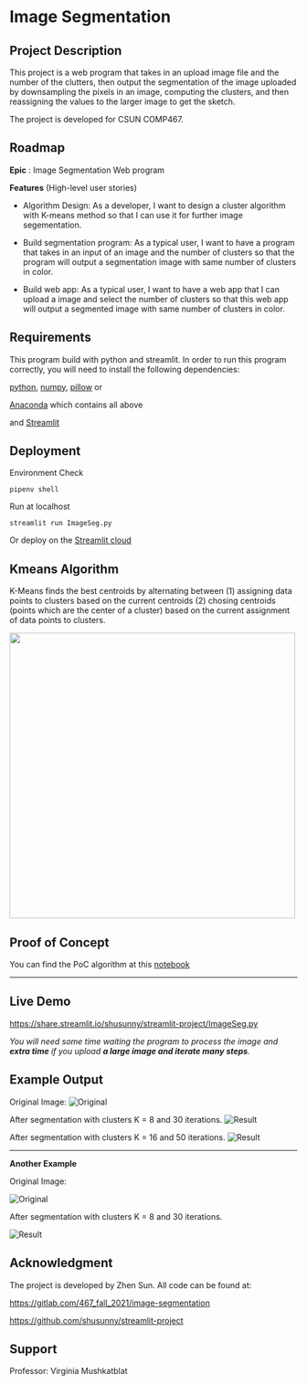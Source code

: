 # Image Segmentation

## Project Description
This project is a web program that takes in an upload image file and the number of the clutters, then output the segmentation of the image uploaded by downsampling the pixels in an image, computing the clusters, and then reassigning the values to the larger image to get the sketch.

The project is developed for CSUN COMP467.

## Roadmap

**Epic** : Image Segmentation Web program

**Features** (High-level user stories)
- Algorithm Design: As a developer, I want to design a cluster algorithm with K-means method so that I can use it for further image segementation.

- Build segmentation program: As a typical user, I want to have a program that takes in an input of an image and the number of clusters so that the program will output a segmentation image with same number of clusters in color.

- Build web app: As a typical user, I want to have a web app that I can upload a image and select the number of clusters so that this web app will output a segmented image with same number of clusters in color.

## Requirements

This program build with python and streamlit. In order to run this program correctly, you will need to install the following dependencies: 

[python](https://www.python.org/downloads/), [numpy](https://numpy.org/install/), [pillow](https://pillow.readthedocs.io/en/stable/installation.html) or

[Anaconda](https://www.anaconda.com/products/individual) which contains all above

and [Streamlit](https://docs.streamlit.io/library/get-started/installation)

## Deployment
Environment Check
```dotnetcli
pipenv shell
```
Run at localhost
```
streamlit run ImageSeg.py
```

Or deploy on the [Streamlit cloud](https://docs.streamlit.io/streamlit-cloud)

## Kmeans Algorithm
K-Means finds the best centroids by alternating between (1) assigning 
data points to clusters based on the current centroids (2) chosing centroids (points which are the center of a cluster) based on the current assignment of data points to clusters.

<img src="Resource/K-means-clustering-algorithm.png" width="500">

## Proof of Concept
You can find the PoC algorithm at this [notebook](https://github.com/shusunny/streamlit-project/blob/master/Resource/ImageSeg_kmeans.ipynb)

---

## Live Demo
https://share.streamlit.io/shusunny/streamlit-project/ImageSeg.py

*You will need some time waiting the program to process the image and **extra time** if you upload **a large image and iterate many steps**.*

## Example Output
Original Image:
![Original](Resource/Polarlicht.jpg)

After segmentation with clusters K = 8 and 30 iterations.
![Result](Resource/Polarlicht-8-30.jpg)

After segmentation with clusters K = 16 and 50 iterations.
![Result](Resource/Polarlicht-16-50.jpg)

---
**Another Example**

Original Image:

![Original](Resource/puppy.jpg)

After segmentation with clusters K = 8 and 30 iterations.

![Result](Resource/puppy-12-50.jpg)


## Acknowledgment
The project is developed by Zhen Sun. All code can be found at:

https://gitlab.com/467_fall_2021/image-segmentation

https://github.com/shusunny/streamlit-project

## Support
Professor: Virginia Mushkatblat

